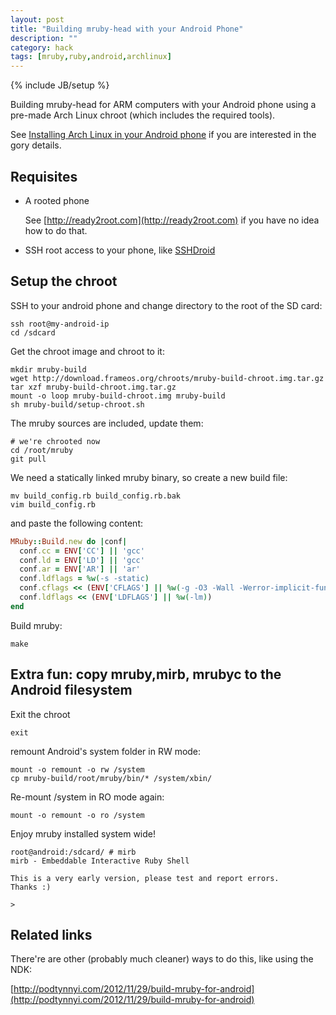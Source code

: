 ```yaml
---
layout: post
title: "Building mruby-head with your Android Phone"
description: ""
category: hack
tags: [mruby,ruby,android,archlinux]
---
```

{% include JB/setup %}

Building mruby-head for ARM computers with your Android phone using a pre-made
Arch Linux chroot (which includes the required tools).

See [Installing Arch Linux in your Android phone](http://rubiojr.rbel.co/hack/2013/01/10/installing-arch-linux-in-your-android-phone-chroot/) if you are
interested in the gory details.

## Requisites

* A rooted phone

  See [http://ready2root.com](http://ready2root.com) if you have no idea 
  how to do that.

* SSH root access to your phone, like [SSHDroid](https://play.google.com/store/apps/details?id=berserker.android.apps.sshdroid&feature=nav_result#?t=W251bGwsMSwyLDNd)

## Setup the chroot

SSH to your android phone and change directory to the root of the SD card:

    ssh root@my-android-ip
    cd /sdcard

Get the chroot image and chroot to it:

    mkdir mruby-build
    wget http://download.frameos.org/chroots/mruby-build-chroot.img.tar.gz
    tar xzf mruby-build-chroot.img.tar.gz
    mount -o loop mruby-build-chroot.img mruby-build
    sh mruby-build/setup-chroot.sh

The mruby sources are included, update them:

    # we're chrooted now
    cd /root/mruby
    git pull

We need a statically linked mruby binary, so create a new build file:

    mv build_config.rb build_config.rb.bak
    vim build_config.rb

and paste the following content:

```ruby
MRuby::Build.new do |conf|
  conf.cc = ENV['CC'] || 'gcc'
  conf.ld = ENV['LD'] || 'gcc'
  conf.ar = ENV['AR'] || 'ar'
  conf.ldflags = %w(-s -static)
  conf.cflags << (ENV['CFLAGS'] || %w(-g -O3 -Wall -Werror-implicit-function-declaration))
  conf.ldflags << (ENV['LDFLAGS'] || %w(-lm))
end
```

Build mruby:

    make

## Extra fun: copy mruby,mirb, mrubyc to the Android filesystem

Exit the chroot

    exit

remount Android's system folder in RW mode:

    mount -o remount -o rw /system
    cp mruby-build/root/mruby/bin/* /system/xbin/

Re-mount /system in RO mode again:

    mount -o remount -o ro /system

Enjoy mruby installed system wide!

```
root@android:/sdcard/ # mirb                                              
mirb - Embeddable Interactive Ruby Shell

This is a very early version, please test and report errors.
Thanks :)

> 
```

## Related links

There're are other (probably much cleaner) ways to do this, like using
the NDK:

[http://podtynnyi.com/2012/11/29/build-mruby-for-android](http://podtynnyi.com/2012/11/29/build-mruby-for-android)

